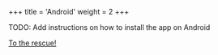 +++
title = 'Android'
weight = 2
+++

TODO: Add instructions on how to install the app on Android


[To the rescue!](/app/firstStart/firstStart)